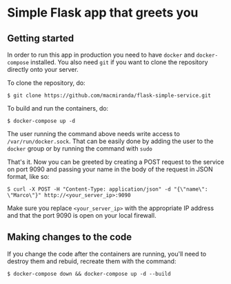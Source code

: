 # Simple Flask app that greets you

## Getting started

In order to run this app in production you need to have `docker` and `docker-compose` installed. You also need `git` if you want to clone the repository directly onto your server.

To clone the repository, do:

    $ git clone https://github.com/macmiranda/flask-simple-service.git

To build and run the containers, do:

    $ docker-compose up -d
    
The user running the command above needs write access to `/var/run/docker.sock`. That can be easily done by adding the user to the `docker` group or by running the command with `sudo`

That's it. Now you can be greeted by creating a POST request to the service on port 9090 and passing your name in the body of the request in JSON format, like so:

    S curl -X POST -H "Content-Type: application/json" -d "{\"name\": \"Marco\"}" http://<your_server_ip>:9090

Make sure you replace `<your_server_ip>` with the appropriate IP address and that the port 9090 is open on your local firewall.

## Making changes to the code

If you change the code after the containers are running, you'll need to destroy them and rebuid, recreate them with the command:

    $ docker-compose down && docker-compose up -d --build
